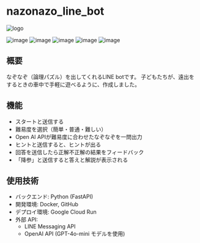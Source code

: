 # nazonazo_line_bot
![logo](https://github.com/user-attachments/assets/83bb9165-d0f6-40a5-8746-aa48c45b6876)

![image](https://img.shields.io/badge/Line-00C300?style=for-the-badge&logo=line&logoColor=white)
![image](https://img.shields.io/badge/fastapi-109989?style=for-the-badge&logo=FASTAPI&logoColor=white)
![image](https://img.shields.io/badge/ChatGPT-74aa9c?style=for-the-badge&logo=openai&logoColor=white)
![image](https://img.shields.io/badge/Google_Cloud-4285F4?style=for-the-badge&logo=google-cloud&logoColor=white)
![image](https://img.shields.io/badge/GitHub_Actions-2088FF?style=for-the-badge&logo=github-actions&logoColor=white)

## 概要
なぞなぞ（論理パズル）を出してくれるLINE botです。
子どもたちが、遠出をするときの車中で手軽に遊べるように、作成しました。

## 機能
- スタートと送信する
- 難易度を選択（簡単・普通・難しい）
- Open AI APIが難易度に合わせたなぞなぞを一問出力
- ヒントと送信すると、ヒントが出る
- 回答を送信したら正解不正解の結果をフィードバック
- 「降参」と送信すると答えと解説が表示される

## 使用技術
- バックエンド: Python (FastAPI)
- 開発環境: Docker, GitHub
- デプロイ環境: Google Cloud Run
- 外部 API:
   - LINE Messaging API
   - OpenAI API (GPT-4o-mini モデルを使用)
